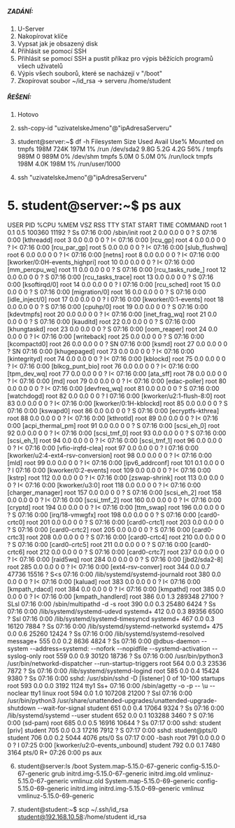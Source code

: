 ##### ZADÁNÍ:
1. U-Server
2. Nakopírovat klíče
3. Vypsat jak je obsazený disk
4. Přihlásit se pomocí SSH
5. Přihlásit se pomocí SSH a pustit příkaz pro výpis běžících programů všech uživatelů
6. Výpis všech souborů, které se nacházejí v "/boot"
7. Zkopírovat soubor ~/id_rsa -> serveru /home/student

##### ŘEŠENÍ:
1. Hotovo
2. ssh-copy-id "uzivatelskeJmeno"@"ipAdresaServeru"
3. student@server:~$ df -h
Filesystem      Size  Used Avail Use% Mounted on
tmpfs           198M  724K  197M   1% /run
/dev/sda2       9.8G  5.2G  4.2G  56% /
tmpfs           989M     0  989M   0% /dev/shm
tmpfs           5.0M     0  5.0M   0% /run/lock
tmpfs           198M  4.0K  198M   1% /run/user/1000

4. ssh "uzivatelskeJmeno"@"ipAdresaServeru"
# 5. student@server:~$ ps aux
USER         PID %CPU %MEM    VSZ   RSS TTY      STAT START   TIME COMMAND
root           1  0.1  0.5 100360 11192 ?        Ss   07:16   0:00 /sbin/init
root           2  0.0  0.0      0     0 ?        S    07:16   0:00 [kthreadd]
root           3  0.0  0.0      0     0 ?        I<   07:16   0:00 [rcu_gp]
root           4  0.0  0.0      0     0 ?        I<   07:16   0:00 [rcu_par_gp]
root           5  0.0  0.0      0     0 ?        I<   07:16   0:00 [slub_flushwq]
root           6  0.0  0.0      0     0 ?        I<   07:16   0:00 [netns]
root           8  0.0  0.0      0     0 ?        I<   07:16   0:00 [kworker/0:0H-events_highpri]
root          10  0.0  0.0      0     0 ?        I<   07:16   0:00 [mm_percpu_wq]
root          11  0.0  0.0      0     0 ?        S    07:16   0:00 [rcu_tasks_rude_]
root          12  0.0  0.0      0     0 ?        S    07:16   0:00 [rcu_tasks_trace]
root          13  0.0  0.0      0     0 ?        S    07:16   0:00 [ksoftirqd/0]
root          14  0.0  0.0      0     0 ?        I    07:16   0:00 [rcu_sched]
root          15  0.0  0.0      0     0 ?        S    07:16   0:00 [migration/0]
root          16  0.0  0.0      0     0 ?        S    07:16   0:00 [idle_inject/0]
root          17  0.0  0.0      0     0 ?        I    07:16   0:00 [kworker/0:1-events]
root          18  0.0  0.0      0     0 ?        S    07:16   0:00 [cpuhp/0]
root          19  0.0  0.0      0     0 ?        S    07:16   0:00 [kdevtmpfs]
root          20  0.0  0.0      0     0 ?        I<   07:16   0:00 [inet_frag_wq]
root          21  0.0  0.0      0     0 ?        S    07:16   0:00 [kauditd]
root          22  0.0  0.0      0     0 ?        S    07:16   0:00 [khungtaskd]
root          23  0.0  0.0      0     0 ?        S    07:16   0:00 [oom_reaper]
root          24  0.0  0.0      0     0 ?        I<   07:16   0:00 [writeback]
root          25  0.0  0.0      0     0 ?        S    07:16   0:00 [kcompactd0]
root          26  0.0  0.0      0     0 ?        SN   07:16   0:00 [ksmd]
root          27  0.0  0.0      0     0 ?        SN   07:16   0:00 [khugepaged]
root          73  0.0  0.0      0     0 ?        I<   07:16   0:00 [kintegrityd]
root          74  0.0  0.0      0     0 ?        I<   07:16   0:00 [kblockd]
root          75  0.0  0.0      0     0 ?        I<   07:16   0:00 [blkcg_punt_bio]
root          76  0.0  0.0      0     0 ?        I<   07:16   0:00 [tpm_dev_wq]
root          77  0.0  0.0      0     0 ?        I<   07:16   0:00 [ata_sff]
root          78  0.0  0.0      0     0 ?        I<   07:16   0:00 [md]
root          79  0.0  0.0      0     0 ?        I<   07:16   0:00 [edac-poller]
root          80  0.0  0.0      0     0 ?        I<   07:16   0:00 [devfreq_wq]
root          81  0.0  0.0      0     0 ?        S    07:16   0:00 [watchdogd]
root          82  0.0  0.0      0     0 ?        I    07:16   0:00 [kworker/u2:1-flush-8:0]
root          83  0.0  0.0      0     0 ?        I<   07:16   0:00 [kworker/0:1H-kblockd]
root          85  0.0  0.0      0     0 ?        S    07:16   0:00 [kswapd0]
root          86  0.0  0.0      0     0 ?        S    07:16   0:00 [ecryptfs-kthrea]
root          88  0.0  0.0      0     0 ?        I<   07:16   0:00 [kthrotld]
root          89  0.0  0.0      0     0 ?        I<   07:16   0:00 [acpi_thermal_pm]
root          91  0.0  0.0      0     0 ?        S    07:16   0:00 [scsi_eh_0]
root          92  0.0  0.0      0     0 ?        I<   07:16   0:00 [scsi_tmf_0]
root          93  0.0  0.0      0     0 ?        S    07:16   0:00 [scsi_eh_1]
root          94  0.0  0.0      0     0 ?        I<   07:16   0:00 [scsi_tmf_1]
root          96  0.0  0.0      0     0 ?        I<   07:16   0:00 [vfio-irqfd-clea]
root          97  0.0  0.0      0     0 ?        I    07:16   0:00 [kworker/u2:4-ext4-rsv-conversion]
root          98  0.0  0.0      0     0 ?        I<   07:16   0:00 [mld]
root          99  0.0  0.0      0     0 ?        I<   07:16   0:00 [ipv6_addrconf]
root         101  0.1  0.0      0     0 ?        I    07:16   0:00 [kworker/0:2-events]
root         109  0.0  0.0      0     0 ?        I<   07:16   0:00 [kstrp]
root         112  0.0  0.0      0     0 ?        I<   07:16   0:00 [zswap-shrink]
root         113  0.0  0.0      0     0 ?        I<   07:16   0:00 [kworker/u3:0]
root         118  0.0  0.0      0     0 ?        I<   07:16   0:00 [charger_manager]
root         157  0.0  0.0      0     0 ?        S    07:16   0:00 [scsi_eh_2]
root         158  0.0  0.0      0     0 ?        I<   07:16   0:00 [scsi_tmf_2]
root         160  0.0  0.0      0     0 ?        I<   07:16   0:00 [cryptd]
root         194  0.0  0.0      0     0 ?        I<   07:16   0:00 [ttm_swap]
root         196  0.0  0.0      0     0 ?        S    07:16   0:00 [irq/18-vmwgfx]
root         198  0.0  0.0      0     0 ?        S    07:16   0:00 [card0-crtc0]
root         201  0.0  0.0      0     0 ?        S    07:16   0:00 [card0-crtc1]
root         203  0.0  0.0      0     0 ?        S    07:16   0:00 [card0-crtc2]
root         205  0.0  0.0      0     0 ?        S    07:16   0:00 [card0-crtc3]
root         208  0.0  0.0      0     0 ?        S    07:16   0:00 [card0-crtc4]
root         210  0.0  0.0      0     0 ?        S    07:16   0:00 [card0-crtc5]
root         211  0.0  0.0      0     0 ?        S    07:16   0:00 [card0-crtc6]
root         212  0.0  0.0      0     0 ?        S    07:16   0:00 [card0-crtc7]
root         237  0.0  0.0      0     0 ?        I<   07:16   0:00 [raid5wq]
root         284  0.0  0.0      0     0 ?        S    07:16   0:00 [jbd2/sda2-8]
root         285  0.0  0.0      0     0 ?        I<   07:16   0:00 [ext4-rsv-conver]
root         344  0.0  0.7  47736 15516 ?        S<s  07:16   0:00 /lib/systemd/systemd-journald
root         380  0.0  0.0      0     0 ?        I<   07:16   0:00 [kaluad]
root         383  0.0  0.0      0     0 ?        I<   07:16   0:00 [kmpath_rdacd]
root         384  0.0  0.0      0     0 ?        I<   07:16   0:00 [kmpathd]
root         385  0.0  0.0      0     0 ?        I<   07:16   0:00 [kmpath_handlerd]
root         386  0.0  1.3 289348 27100 ?        SLsl 07:16   0:00 /sbin/multipathd -d -s
root         390  0.0  0.3  25480  6424 ?        Ss   07:16   0:00 /lib/systemd/systemd-udevd
systemd+     412  0.0  0.3  89356  6500 ?        Ssl  07:16   0:00 /lib/systemd/systemd-timesyncd
systemd+     467  0.0  0.3  16120  7884 ?        Ss   07:16   0:00 /lib/systemd/systemd-networkd
systemd+     475  0.0  0.6  25260 12424 ?        Ss   07:16   0:00 /lib/systemd/systemd-resolved
message+     555  0.0  0.2   8636  4824 ?        Ss   07:16   0:00 @dbus-daemon --system --address=systemd: --nofork --nopidfile --systemd-activation --syslog-only
root         559  0.0  0.9  30120 18736 ?        Ss   07:16   0:00 /usr/bin/python3 /usr/bin/networkd-dispatcher --run-startup-triggers
root         564  0.0  0.3  23536  7872 ?        Ss   07:16   0:00 /lib/systemd/systemd-logind
root         585  0.0  0.4  15424  9380 ?        Ss   07:16   0:00 sshd: /usr/sbin/sshd -D [listener] 0 of 10-100 startups
root         593  0.0  0.0   3192  1124 tty1     Ss+  07:16   0:00 /sbin/agetty -o -p -- \u --noclear tty1 linux
root         594  0.0  1.0 107208 21200 ?        Ssl  07:16   0:00 /usr/bin/python3 /usr/share/unattended-upgrades/unattended-upgrade-shutdown --wait-for-signal
student      651  0.0  0.4  17064  9324 ?        Ss   07:16   0:00 /lib/systemd/systemd --user
student      652  0.0  0.1 103288  3460 ?        S    07:16   0:00 (sd-pam)
root         685  0.0  0.5  16916 10644 ?        Ss   07:17   0:00 sshd: student [priv]
student      705  0.0  0.3  17216  7912 ?        S    07:17   0:00 sshd: student@pts/0
student      706  0.0  0.2   5044  4076 pts/0    Ss   07:17   0:00 -bash
root         791  0.0  0.0      0     0 ?        I    07:25   0:00 [kworker/u2:0-events_unbound]
student      792  0.0  0.1   7480  3164 pts/0    R+   07:26   0:00 ps aux

6. student@server:ls /boot
System.map-5.15.0-67-generic  config-5.15.0-67-generic  grub        initrd.img-5.15.0-67-generic  initrd.img.old  vmlinuz-5.15.0-67-generic  vmlinuz.old
System.map-5.15.0-69-generic  config-5.15.0-69-generic  initrd.img  initrd.img-5.15.0-69-generic  vmlinuz         vmlinuz-5.15.0-69-generic

7. student@student:~$ scp ~/.ssh/id_rsa student@192.168.10.58:/home/student
id_rsa
